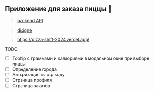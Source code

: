 ## Приложение для заказа пиццы 🍕

> [backend API](https://shift-backend.onrender.com/api)

> [disigne](https://www.figma.com/design/rtf8FFjkY084yTN81wsjsr/Задания-ШИФТ-Интенсив?node-id=4177-5475&t=jqFYdPyNf9CENrEq-0)

> https://pizza-shift-2024.vercel.app/

TODO

- [ ] Tooltip с граммами и каллориями в модальном окне при выборе пиццы
- [ ] Определение города
- [ ] Авторизация по otp коду
- [ ] Страница профиля
- [ ] Страница заказов
